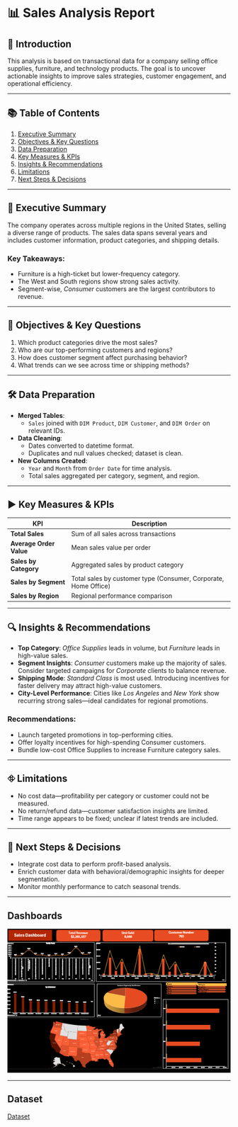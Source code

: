 # 📊 Sales Analysis Report

## 🔹 Introduction
This analysis is based on transactional data for a company selling office supplies, furniture, and technology products. The goal is to uncover actionable insights to improve sales strategies, customer engagement, and operational efficiency.

---

## 📚 Table of Contents
1. [Executive Summary](#-executive-summary)
2. [Objectives & Key Questions](#-objectives--key-questions)
3. [Data Preparation](#-data-preparation)
4. [Key Measures & KPIs](#-key-measures--kpis)
5. [Insights & Recommendations](#-insights--recommendations)
6. [Limitations](#-limitations)
7. [Next Steps & Decisions](#-next-steps--decisions)

---

## 📜 Executive Summary
The company operates across multiple regions in the United States, selling a diverse range of products. The sales data spans several years and includes customer information, product categories, and shipping details. 

### Key Takeaways:
- Furniture is a high-ticket but lower-frequency category.
- The West and South regions show strong sales activity.
- Segment-wise, *Consumer* customers are the largest contributors to revenue.

---

## 🎯 Objectives & Key Questions
1. Which product categories drive the most sales?
2. Who are our top-performing customers and regions?
3. How does customer segment affect purchasing behavior?
4. What trends can we see across time or shipping methods?

---

## 🛠️ Data Preparation
- **Merged Tables**:
  - `Sales` joined with `DIM Product`, `DIM Customer`, and `DIM Order` on relevant IDs.
- **Data Cleaning**:
  - Dates converted to datetime format.
  - Duplicates and null values checked; dataset is clean.
- **New Columns Created**:
  - `Year` and `Month` from `Order Date` for time analysis.
  - Total sales aggregated per category, segment, and region.

---

## ▶️ Key Measures & KPIs

| KPI | Description |
|-----|-------------|
| **Total Sales** | Sum of all sales across transactions |
| **Average Order Value** | Mean sales value per order |
| **Sales by Category** | Aggregated sales by product category |
| **Sales by Segment** | Total sales by customer type (Consumer, Corporate, Home Office) |
| **Sales by Region** | Regional performance comparison |

---

## 🔍 Insights & Recommendations
- **Top Category**: *Office Supplies* leads in volume, but *Furniture* leads in high-value sales.
- **Segment Insights**: *Consumer* customers make up the majority of sales. Consider targeted campaigns for *Corporate* clients to balance revenue.
- **Shipping Mode**: *Standard Class* is most used. Introducing incentives for faster delivery may attract high-value customers.
- **City-Level Performance**: Cities like *Los Angeles* and *New York* show recurring strong sales—ideal candidates for regional promotions.

### Recommendations:
- Launch targeted promotions in top-performing cities.
- Offer loyalty incentives for high-spending Consumer customers.
- Bundle low-cost Office Supplies to increase Furniture category sales.

---

## ⛗️ Limitations
- No cost data—profitability per category or customer could not be measured.
- No return/refund data—customer satisfaction insights are limited.
- Time range appears to be fixed; unclear if latest trends are included.

---

## 🔄 Next Steps & Decisions
- Integrate cost data to perform profit-based analysis.
- Enrich customer data with behavioral/demographic insights for deeper segmentation.
- Monitor monthly performance to catch seasonal trends.

---

## Dashboards
![Sales Dashboard](https://github.com/Omar-Ahmed-Kandel/Task-1/blob/main/Screenshot%202025-08-02%20170020.png?raw=true)

---

## Dataset
<a href = "https://github.com/Omar-Ahmed-Kandel/Task-1/blob/main/train.csv">Dataset</a>
